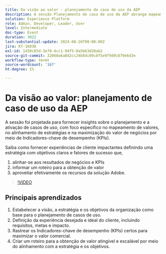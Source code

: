 ```yaml
---
title: Da visão ao valor - planejamento de caso de uso da AEP
description: A sessão Planejamento de caso de uso da AEP abrange mapeamento de valor, alinhamento de estratégia e maximização do valor de negócios por meio de KPIs. Ele ajuda as organizações a alinhar os objetivos aos resultados de negócios e a aproveitar as soluções da Adobe para obter experiências de cliente impactantes.
solution: Experience Platform
role: Admin, Developer, Leader, User
level: Intermediate
doc-type: Event
duration: 3022
last-substantial-update: 2024-08-26T00:00:00Z
jira: KT-16038
exl-id: 1d30c85d-3e78-4cc1-94f5-0a5b63d20ab2
source-git-commit: 32060a6a0d2cc24b8dc09c8f5e9f9d9c679e6d3e
workflow-type: tm+mt
source-wordcount: '167'
ht-degree: 1%

---
```


# Da visão ao valor: planejamento de caso de uso da AEP

A sessão foi projetada para fornecer insights sobre o planejamento e a ativação de casos de uso, com foco específico no mapeamento de valores, no alinhamento de estratégias e na maximização do valor de negócios por meio de Indicadores-chave de desempenho (KPIs).

Saiba como fornecer experiências de cliente impactantes definindo uma estratégia com objetivos claros e fatores de sucesso que,

1. alinhar-se aos resultados de negócios e KPIs
1. informar um roteiro para a obtenção de valor
1. aproveitar efetivamente os recursos da solução Adobe.

>[!VIDEO](https://video.tv.adobe.com/v/3433025/?learn=on)

## Principais aprendizados

1. Estabelecer a visão, a estratégia e os objetivos da organização como base para o planejamento de casos de uso.
1. Definição da experiência desejada e ideal do cliente, incluindo requisitos, metas e impacto.
1. Rastrear os Indicadores-chave de desempenho (KPIs) certos para maximizar o valor comercial.
1. Criar um roteiro para a obtenção de valor atingível e escalável por meio do alinhamento com a estratégia e os objetivos.
